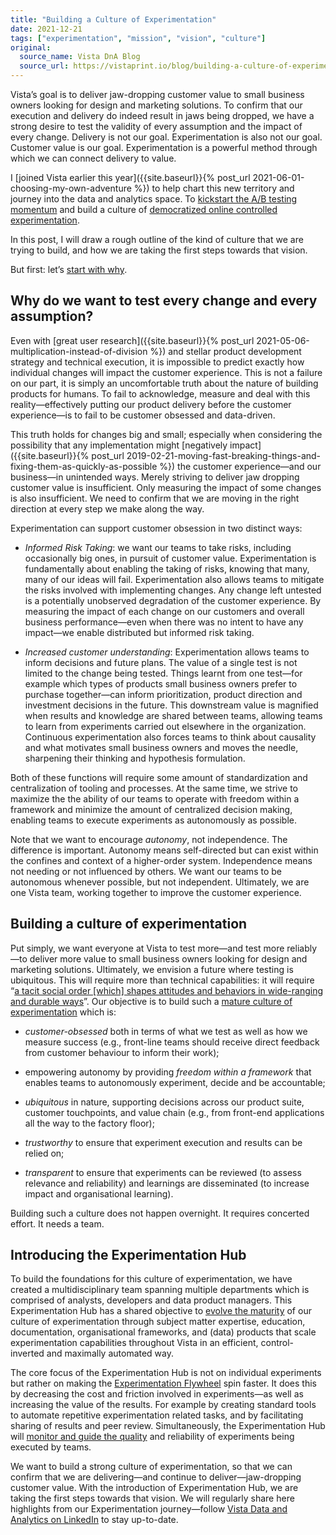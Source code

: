 ```yaml
---
title: "Building a Culture of Experimentation"
date: 2021-12-21
tags: ["experimentation", "mission", "vision", "culture"]
original:
  source_name: Vista DnA Blog
  source_url: https://vistaprint.io/blog/building-a-culture-of-experimentation
---
```


Vista’s goal is to deliver jaw-dropping customer value to small business owners looking for design and marketing solutions. To confirm that our execution and delivery do indeed result in jaws being dropped, we have a strong desire to test the validity of every assumption and the impact of every change. Delivery is not our goal. Experimentation is also not our goal. Customer value is our goal. Experimentation is a powerful method through which we can connect delivery to value.

I [joined Vista earlier this year]({{site.baseurl}}{% post_url 2021-06-01-choosing-my-own-adventure %}) to help chart this new territory and journey into the data and analytics space. To [kickstart the A/B testing momentum](https://medium.com/booking-product/it-takes-a-flywheel-to-fly-b79ad69a62ee) and build a culture of [democratized online controlled experimentation](https://arxiv.org/abs/1710.08217).

In this post, I will draw a rough outline of the kind of culture that we are trying to build, and how we are taking the first steps towards that vision.

But first: let’s [start with why](https://en.wikipedia.org/wiki/Start_with_Why).

## Why do we want to test every change and every assumption?

Even with [great user research]({{site.baseurl}}{% post_url 2021-05-06-multiplication-instead-of-division %}) and stellar product development strategy and technical execution, it is impossible to predict exactly how individual changes will impact the customer experience. This is not a failure on our part, it is simply an uncomfortable truth about the nature of building products for humans. To fail to acknowledge, measure and deal with this reality—effectively putting our product delivery before the customer experience—is to fail to be customer obsessed and data-driven.

This truth holds for changes big and small; especially when considering the possibility that any implementation might [negatively impact]({{site.baseurl}}{% post_url 2019-02-21-moving-fast-breaking-things-and-fixing-them-as-quickly-as-possible %}) the customer experience—and our business—in unintended ways. Merely striving to deliver jaw dropping customer value is insufficient. Only measuring the impact of some changes is also insufficient. We need to confirm that we are moving in the right direction at every step we make along the way.

Experimentation can support customer obsession in two distinct ways:

- *Informed Risk Taking*: we want our teams to take risks, including occasionally big ones, in pursuit of customer value. Experimentation is fundamentally about enabling the taking of risks, knowing that many, many of our ideas will fail. Experimentation also allows teams to mitigate the risks involved with implementing changes. Any change left untested is a potentially unobserved degradation of the customer experience. By measuring the impact of each change on our customers and overall business performance—even when there was no intent to have any impact—we enable distributed but informed risk taking.

- *Increased customer understanding*: Experimentation allows teams to inform decisions and future plans. The value of a single test is not limited to the change being tested. Things learnt from one test—for example which types of products small business owners prefer to purchase together—can inform prioritization, product direction and investment decisions in the future. This downstream value is magnified when results and knowledge are shared between teams, allowing teams to learn from experiments carried out elsewhere in the organization. Continuous experimentation also forces teams to think about causality and what motivates small business owners and moves the needle, sharpening their thinking and hypothesis formulation.

Both of these functions will require some amount of standardization and centralization of tooling and processes. At the same time, we strive to maximize the the ability of our teams to operate with freedom within a framework and minimize the amount of centralized decision making, enabling teams to execute experiments as autonomously as possible.

Note that we want to encourage *autonomy*, not independence. The difference is important. Autonomy means self-directed but can exist within the confines and context of a higher-order system. Independence means not needing or not influenced by others. We want our teams to be autonomous whenever possible, but not independent. Ultimately, we are one Vista team, working together to improve the customer experience.

## Building a culture of experimentation

Put simply, we want everyone at Vista to test more—and test more reliably—to deliver more value to small business owners looking for design and marketing solutions. Ultimately, we envision a future where testing is ubiquitous. This will require more than technical capabilities: it will require “[a tacit social order [which] shapes attitudes and behaviors in wide-ranging and durable ways](https://hbr.org/2018/01/the-leaders-guide-to-corporate-culture)”. Our objective is to build such a [mature culture of experimentation](https://onlinelibrary.wiley.com/doi/abs/10.1002/smr.2113) which is:

- *customer-obsessed* both in terms of what we test as well as how we measure success (e.g., front-line teams should receive direct feedback from customer behaviour to inform their work);

- empowering autonomy by providing *freedom within a framework* that enables teams to autonomously experiment, decide and be accountable;

- *ubiquitous* in nature, supporting decisions across our product suite, customer touchpoints, and value chain (e.g., from front-end applications all the way to the factory floor);

- *trustworthy* to ensure that experiment execution and results can be relied on;

- *transparent* to ensure that experiments can be reviewed (to assess relevance and reliability) and learnings are disseminated (to increase impact and organisational learning).

Building such a culture does not happen overnight. It requires concerted effort. It needs a team.

## Introducing the Experimentation Hub

To build the foundations for this culture of experimentation, we have created a multidisciplinary team spanning multiple departments which is comprised of analysts, developers and data product managers. This Experimentation Hub has a shared objective to [evolve the maturity](https://onlinelibrary.wiley.com/doi/abs/10.1002/smr.2113) of our culture of experimentation through subject matter expertise, education, documentation, organisational frameworks, and (data) products that scale experimentation capabilities throughout Vista in an efficient, control-inverted and maximally automated way.

The core focus of the Experimentation Hub is not on individual experiments but rather on making the [Experimentation Flywheel](https://ieeexplore.ieee.org/document/9582567) spin faster. It does this by decreasing the cost and friction involved in experiments—as well as increasing the value of the results. For example by creating standard tools to automate repetitive experimentation related tasks, and by facilitating sharing of results and peer review. Simultaneously, the Experimentation Hub will [monitor and guide the quality](https://medium.com/booking-product/why-we-use-experimentation-quality-as-the-main-kpi-for-our-experimentation-platform-f4c1ce381b81) and reliability of experiments being executed by teams.

We want to build a strong culture of experimentation, so that we can confirm that we are delivering—and continue to deliver—jaw-dropping customer value. With the introduction of Experimentation Hub, we are taking the first steps towards that vision. We will regularly share here highlights from our Experimentation journey—follow [Vista Data and Analytics on LinkedIn](https://www.linkedin.com/showcase/vista-data-and-analytics/) to stay up-to-date.

